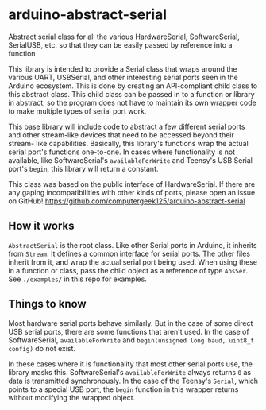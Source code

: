 # arduino-abstract-serial
Abstract serial class for all the various HardwareSerial, SoftwareSerial, SerialUSB, 
etc. so that they can be easily passed by reference into a function

This library is intended to provide a Serial class that wraps around the 
various UART, USBSerial, and other interesting serial ports seen in the 
Arduino ecosystem.  This is done by creating an API-compliant child class to
this abstract class.  This child class can be passed in to a function or 
library in abstract, so the program does not have to maintain its own wrapper
code to make multiple types of serial port work.

This base library will include code to abstract a few different serial ports
and other stream-like devices that need to be accessed beyond their stream-
like capabilities.  Basically, this library's functions wrap the actual
serial port's functions one-to-one.  In cases where functionality is not available,
like SoftwareSerial's `availableForWrite` and Teensy's USB Serial port's `begin`, 
this library will return a constant.

This class was based on the public interface of HardwareSerial.  If there are
any gaping incompatibilities with other kinds of ports, please open an issue 
on GitHub!
<https://github.com/computergeek125/arduino-abstract-serial>

## How it works
`AbstractSerial` is the root class.  Like other Serial ports in Arduino, it
inherits from `Stream`.  It defines a common interface for serial ports.  The 
other files inherit from it, and wrap the actual serial port being used.  When
using these in a function or class, pass the child object as a reference of 
type `AbsSer`.  See `./examples/` in this repo for examples.

## Things to know
Most hardware serial ports behave similarly.  But in the case of some direct 
USB serial ports, there are some functions that aren't used.  In the case of
SoftwareSerial, `availableForWrite` and `begin(unsigned long baud, uint8_t 
config)` do not exist.

In these cases where it is functionality that most other serial ports use, 
the library masks this.  SoftwareSerial's `availableForWrite` always returns
`0` as data is transmitted synchronously.  In the case of the Teensy's 
`Serial`, which points to a special USB port, the `begin` function in this
wrapper returns without modifying the wrapped object.
